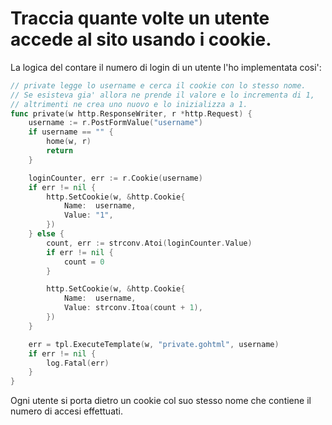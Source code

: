 # Traccia quante volte un utente accede al sito usando i cookie.

La logica del contare il numero di login di un utente l'ho implementata cosi':

```Go
// private legge lo username e cerca il cookie con lo stesso nome.
// Se esisteva gia' allora ne prende il valore e lo incrementa di 1,
// altrimenti ne crea uno nuovo e lo inizializza a 1.
func private(w http.ResponseWriter, r *http.Request) {
	username := r.PostFormValue("username")
	if username == "" {
		home(w, r)
		return
	}

	loginCounter, err := r.Cookie(username)
	if err != nil {
		http.SetCookie(w, &http.Cookie{
			Name:  username,
			Value: "1",
		})
	} else {
		count, err := strconv.Atoi(loginCounter.Value)
		if err != nil {
			count = 0
		}

		http.SetCookie(w, &http.Cookie{
			Name:  username,
			Value: strconv.Itoa(count + 1),
		})
	}

	err = tpl.ExecuteTemplate(w, "private.gohtml", username)
	if err != nil {
		log.Fatal(err)
	}
}
```

Ogni utente si porta dietro un cookie col suo stesso nome che contiene il numero di accesi effettuati.